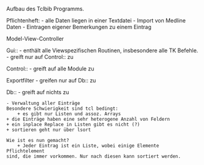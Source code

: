 Aufbau des Tclbib Programms.

Pflichtenheft:
    - alle Daten liegen in einer Textdatei
    - Import von Medline Daten
    - Eintragen eigener Bemerkungen zu einem Eintrag
    
    
Model-View-Controller

Gui:: 
    - enthält alle Viewspezifischen Routinen, insbesondere alle TK Befehle.
    - greift nur auf Control:: zu

Control:: 
    - greift auf alle Module zu

Exportfilter
    - greifen nur auf Db:: zu
    
Db::
    - greift auf nichts zu
    
    - Verwaltung aller Einträge
    Besondere Schwierigkeit sind tcl bedingt:
    	+ es gibt nur Listen und assoz. Arrays
	+ die Einträge haben eine sehr heterogene Anzahl von Feldern
	+ ein inplace Replace in Listen gibt es nicht (?)
	+ sortieren geht nur über lsort
	
    Wie ist es nun gemacht?
    	+ Jeder Eintrag ist ein Liste, wobei einige Elemente Pflichtelement
	sind, die immer vorkommen. Nur nach diesen kann sortiert werden.
